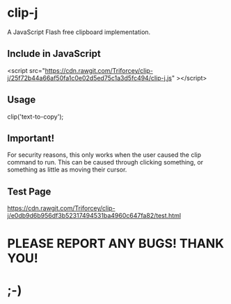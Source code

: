 # clip-j
A JavaScript Flash free clipboard implementation.
## Include in JavaScript
&lt;script src="https://cdn.rawgit.com/Triforcey/clip-j/25f72b44a66af50fa1c0e02d5ed75c1a3d5fc494/clip-j.js" &gt;&lt;/script&gt;
## Usage
clip('text-to-copy');
## Important!
For security reasons, this only works when the user caused the clip command to run. This can be caused through clicking something, or something as little as moving their cursor.
## Test Page
https://cdn.rawgit.com/Triforcey/clip-j/e0db9d6b956df3b52317494531ba4960c647fa82/test.html
# PLEASE REPORT ANY BUGS! THANK YOU!
# ;-)

